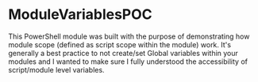 # ModuleVariablesPOC
This PowerShell module was built with the purpose of demonstrating how module scope (defined as script scope within the module) work.  It's generally a best practice to not create/set Global variables within your modules and I wanted to make sure I fully understood the accessibility of script/module level variables.
